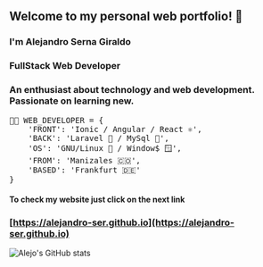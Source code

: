## Welcome to my personal web portfolio! 👋

### I'm Alejandro Serna Giraldo

### FullStack Web Developer
### An enthusiast about technology and web development. Passionate on learning new.

<pre>
👨‍💻 WEB_DEVELOPER = {  
&nbsp;&nbsp;&nbsp;&nbsp;'FRONT': 'Ionic / Angular / React ⚛',  
&nbsp;&nbsp;&nbsp;&nbsp;'BACK': 'Laravel 🐘 / MySql 🐬',  
&nbsp;&nbsp;&nbsp;&nbsp;'OS': 'GNU/Linux 🐧 / Window$ 🪟',  
&nbsp;&nbsp;&nbsp;&nbsp;'FROM': 'Manizales 🇨🇴',  
&nbsp;&nbsp;&nbsp;&nbsp;'BASED': 'Frankfurt 🇩🇪'  
}
</pre>

#### To check my website just click on the next link
### [https://alejandro-ser.github.io](https://alejandro-ser.github.io)

![Alejo's GitHub stats](https://github-readme-stats.vercel.app/api?username=alejandro-ser&theme=radical&show_icons=true&hide=contribs)

<!--
**alejandro-ser/alejandro-ser** is a ✨ _special_ ✨ repository because its `README.md` (this file) appears on your GitHub profile.

Here are some ideas to get you started:

- 🔭 I’m currently working on ...
- 🌱 I’m currently learning ...
- 👯 I’m looking to collaborate on ...
- 🤔 I’m looking for help with ...
- 💬 Ask me about ...
- 📫 How to reach me: ...
- 😄 Pronouns: ...
- ⚡ Fun fact: ...
-->
